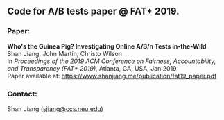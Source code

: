## Code for A/B tests paper @ FAT* 2019.

### Paper:
**Who's the Guinea Pig? Investigating Online A/B/n Tests in-the-Wild**  
Shan Jiang, John Martin, Christo Wilson  
In *Proceedings of the 2019 ACM Conference on Fairness, Accountability, and Transparency (FAT\* 2019)*, Atlanta, GA, USA, Jan 2019  
Paper available at: https://www.shanjiang.me/publication/fat19_paper.pdf

### Contact:
Shan Jiang (sjiang@ccs.neu.edu)

